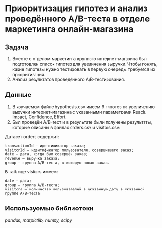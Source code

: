 # Приоритизация гипотез и анализ проведённого A/B-теста в отделе маркетинга онлайн-магазина

## Задача

1. Вместе с отделом маркетинга крупного интернет-магазина был подготовлен список гипотез для увеличения выручки. Чтобы понять, какие гипотезы нужно тестировать в первую очередь, требуется их приоритизация.
2. Анализ результатов проведённого А/В-тестирования.

## Данные

1. В изучаемом файле hypothesis.csv имеем 9 гипотез по увеличению выручки интернет-магазина с указанными параметрами Reach, Impact, Confidence, Effort.
2. Был проведён A/B-тест и в результате были получены результаты, которые описаны в файлах orders.csv и visitors.csv:

Датасет orders содержит:

    transactionId — идентификатор заказа;
    visitorId — идентификатор пользователя, совершившего заказ;
    date — дата, когда был совершён заказ;
    revenue — выручка заказа;
    group — группа A/B-теста, в которую попал заказ.

В таблице visitors имеем:

    date — дата;
    group — группа A/B-теста;
    visitors — количество пользователей в указанную дату в указанной группе A/B-теста


## Используемые библиотеки
*pandas, matplotlib, numpy, scipy*
